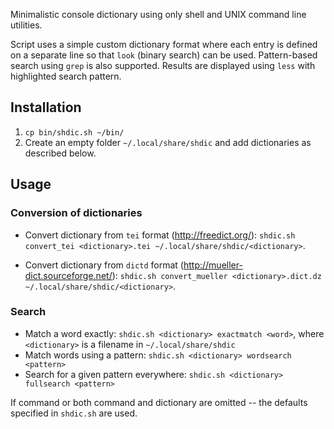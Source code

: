 Minimalistic console dictionary using only shell and UNIX command line
utilities.

Script uses a simple custom dictionary format where each entry is defined on a
separate line so that `look` (binary search) can be used. Pattern-based search
using `grep` is also supported. Results are displayed using `less` with
highlighted search pattern.


Installation
------------

1. `cp bin/shdic.sh ~/bin/`
2. Create an empty folder `~/.local/share/shdic` and add dictionaries as
   described below.


Usage
-----

### Conversion of dictionaries

- Convert dictionary from `tei` format (http://freedict.org/): `shdic.sh convert_tei
  <dictionary>.tei ~/.local/share/shdic/<dictionary>`.

- Convert dictionary from `dictd` format
  (http://mueller-dict.sourceforge.net/): `shdic.sh convert_mueller
  <dictionary>.dict.dz ~/.local/share/shdic/<dictionary>`.


### Search
- Match a word exactly: `shdic.sh <dictionary> exactmatch <word>`, where
  `<dictionary>` is a filename in `~/.local/share/shdic`
- Match words using a pattern: `shdic.sh <dictionary> wordsearch <pattern>`
- Search for a given pattern everywhere: `shdic.sh <dictionary> fullsearch <pattern>`

If command or both command and dictionary are omitted -- the defaults specified
in `shdic.sh` are used.

